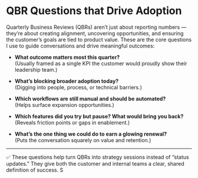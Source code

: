 # QBR Questions that Drive Adoption
Quarterly Business Reviews (QBRs) aren’t just about reporting numbers — they’re about creating alignment, uncovering opportunities, and ensuring the customer’s goals are tied to product value. These are the core questions I use to guide conversations and drive meaningful outcomes:

- **What outcome matters most this quarter?**  
  (Usually framed as a single KPI the customer would proudly show their leadership team.)

- **What’s blocking broader adoption today?**  
  (Digging into people, process, or technical barriers.)

- **Which workflows are still manual and should be automated?**  
  (Helps surface expansion opportunities.)

- **Which features did you try but pause? What would bring you back?**  
  (Reveals friction points or gaps in enablement.)

- **What’s the one thing we could do to earn a glowing renewal?**  
  (Puts the conversation squarely on value and retention.)

---

✅ These questions help turn QBRs into strategy sessions instead of “status updates.” They give both the customer and internal teams a clear, shared definition of success.
S
